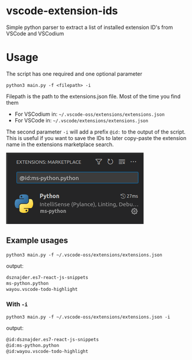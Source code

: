 # vscode-extension-ids
Simple python parser to extract a list of installed extension ID's from VSCode and VSCodium

# Usage
The script has one required and one optional parameter

```
python3 main.py -f <filepath> -i
```

Filepath is the path to the extensions.json file. Most of the time you find them
- For VSCodium in: `~/.vscode-oss/extensions/extensions.json`
- For VSCode in: `~/.vscode/extensions/extensions.json`

The second parameter `-i` will add a prefix `@id:` to the output of the script. This is useful if you want to save the IDs to later copy-paste the extension name in the extensions marketplace search.

![Image of marketplace search with prefix](assets/search.png)

## Example usages

```
python3 main.py -f ~/.vscode-oss/extensions/extensions.json
```
output:
```
dsznajder.es7-react-js-snippets
ms-python.python
wayou.vscode-todo-highlight
```

### With `-i`

```
python3 main.py -f ~/.vscode-oss/extensions/extensions.json -i
```
output:
```
@id:dsznajder.es7-react-js-snippets
@id:ms-python.python
@id:wayou.vscode-todo-highlight
```

